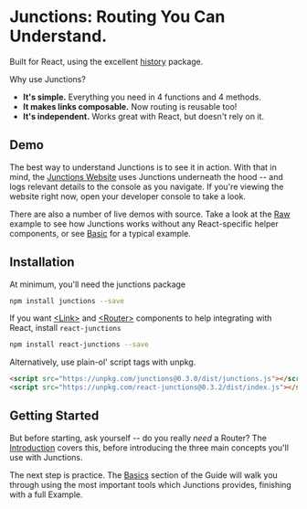 # Junctions: Routing You Can Understand.

Built for React, using the excellent [history](https://github.com/mjackson/history) package.

Why use Junctions?

- **It's simple.** Everything you need in 4 functions and 4 methods.
- **It makes links composable.** Now routing is reusable too!
- **It's independent.** Works great with React, but doesn't rely on it.

## Demo

The best way to understand Junctions is to see it in action. With that in mind, the [Junctions Website](https://junctions.js.org) uses Junctions underneath the hood -- and logs relevant details to the console as you navigate. If you're viewing the website right now, open your developer console to take a look.

There are also a number of live demos with source. Take a look at the [Raw](/examples/Raw) example to see how Junctions works without any React-specific helper components, or see [Basic](/examples/Basic) for a typical example.

## Installation

At minimum, you'll need the junctions package

```bash
npm install junctions --save
```

If you want [&lt;Link&gt;](/docs/api/react-junctions/Link) and [&lt;Router&gt;](/docs/api/react-junctions/Router) components to help integrating with React, install `react-junctions`

```bash
npm install react-junctions --save
```

Alternatively, use plain-ol' script tags with unpkg.

```html
<script src="https://unpkg.com/junctions@0.3.0/dist/junctions.js"></script>
<script src="https://unpkg.com/react-junctions@0.3.2/dist/index.js"></script>
```

## Getting Started

But before starting, ask yourself -- do you really *need* a Router? The [Introduction](/docs/introduction/do-i-need-a-router) covers this, before introducing the three main concepts you'll use with Junctions.

The next step is practice. The [Basics](/docs/basics/locations) section of the Guide will walk you through using the most important tools which Junctions provides, finishing with a full Example.
